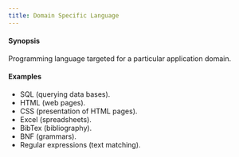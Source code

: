 ```yaml
---
title: Domain Specific Language
---
```


#### Synopsis

Programming language targeted for a particular application domain.

#### Examples

*  SQL (querying data bases).
*  HTML (web pages).
*  CSS (presentation of HTML pages).
*  Excel (spreadsheets).
*  BibTex (bibliography).
*  BNF (grammars).
*  Regular expressions (text matching).

